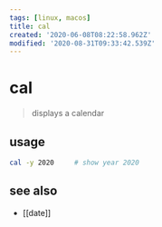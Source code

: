 ```yaml
---
tags: [linux, macos]
title: cal
created: '2020-06-08T08:22:58.962Z'
modified: '2020-08-31T09:33:42.539Z'
---
```


# cal

> displays a calendar

## usage
```sh
cal -y 2020     # show year 2020
```
## see also
- [[date]]
